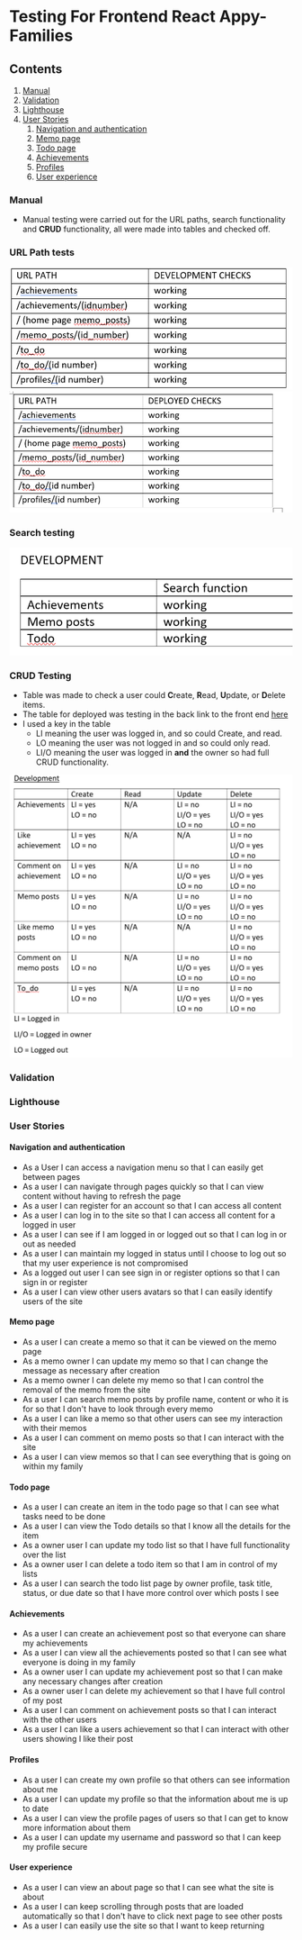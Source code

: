 # Testing For Frontend React Appy-Families

## Contents
1. [Manual](#manual)
2. [Validation](#validation)
3. [Lighthouse](#lighthouse)
4. [User Stories](#user-stories)
    1. [Navigation and authentication](#navigation-and-authentication)
    2. [Memo page](#memo-page)
    3. [Todo page](#todo-page)
    4. [Achievements](#achievements)
    5. [Profiles](#profiles)
    6. [User experience](#user-experience)

### Manual

- Manual testing were carried out for the URL paths, search functionality and **CRUD** functionality, all were made into tables and checked off.

### URL Path tests

![URL path tests development](./documents/testing/front-dev-url-test.png)
![URL path tests deployed](./documents/testing/front-deployed-url-tests.png)

### Search testing

![search table for development](./documents/testing/search-dev-test.png)

### CRUD Testing
- Table was made to check a user could **C**reate, **R**ead, **U**pdate, or **D**elete items.
- The table for deployed was testing in the back link to the front end [here](https://github.com/Mrst12/pp5-backend-drf-appy-families/blob/main/TESTING.md)
- I used a key in the table 
    - LI meaning the user was logged in, and so could Create, and read.
    - LO meaning the user was not logged in and so could only read.
    - LI/O meaning the user was logged in **and** the owner so had full CRUD functionality.

![CRUD testing development](./documents/testing/front-crud-test-dev.png)

### Validation
### Lighthouse
### User Stories
#### Navigation and authentication

- As a User I can access a navigation menu so that I can easily get between pages
- As a user I can navigate through pages quickly so that I can view content without having to refresh the page
- As a user I can register for an account so that I can access all content
- As a user I can log in to the site so that I can access all content for a logged in user
- As a user I can see if I am logged in or logged out so that I can log in or out as needed
- As a user I can maintain my logged in status until I choose to log out so that my user experience is not compromised
- As a logged out user I can see sign in or register options so that I can sign in or register
- As a user I can view other users avatars so that I can easily identify users of the site

#### Memo page

- As a user I can create a memo so that it can be viewed on the memo page
- As a memo owner I can update my memo so that I can change the message as necessary after creation
- As a memo owner I can delete my memo so that I can control the removal of the memo from the site
- As a user I can search memo posts by profile name, content or who it is for so that I don't have to look through every memo
- As a user I can like a memo so that other users can see my interaction with their memos
- As a user I can comment on memo posts so that I can interact with the site
- As a user I can view memos so that I can see everything that is going on within my family

#### Todo page

- As a user I can create an item in the todo page so that I can see what tasks need to be done
- As a user I can view the Todo details so that I know all the details for the item
- As a owner user I can update my todo list so that I have full functionality over the list
- As a owner user I can delete a todo item so that I am in control of my lists
- As a user I can search the todo list page by owner profile, task title, status, or due date so that I have more control over which posts I see

#### Achievements

- As a user I can create an achievement post so that everyone can share my achievements
- As a user I can view all the achievements posted so that I can see what everyone is doing in my family
- As a owner user I can update my achievement post so that I can make any necessary changes after creation
- As a owner user I can delete my achievement so that I have full control of my post
- As a user I can comment on achievement posts so that I can interact with the other users
- As a user I can like a users achievement so that I can interact with other users showing I like their post

#### Profiles

- As a user I can create my own profile so that others can see information about me
- As a user I can update my profile so that the information about me is up to date
- As a user I can view the profile pages of users so that I can get to know more information about them
- As a user I can update my username and password so that I can keep my profile secure

#### User experience

- As a user I can view an about page so that I can see what the site is about
- As a user I can keep scrolling through posts that are loaded automatically so that I don't have to click next page to see other posts
- As a user I can easily use the site so that I want to keep returning